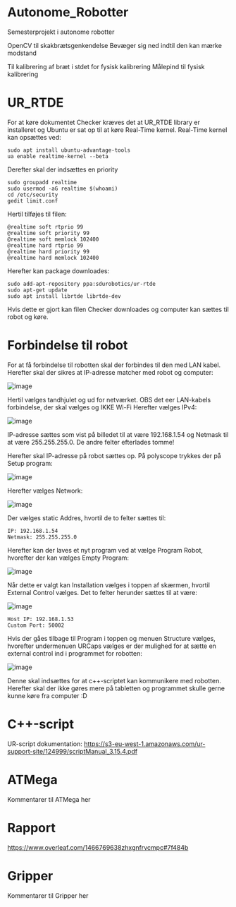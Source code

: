 # Autonome_Robotter
 Semesterprojekt i autonome robotter

OpenCV til skakbrætsgenkendelse
Bevæger sig ned indtil den kan mærke modstand

Til kalibrering af bræt i stdet for fysisk kalibrering
Målepind til fysisk kalibrering 

# UR_RTDE
For at køre dokumentet Checker kræves det at UR_RTDE library er installeret og Ubuntu er sat op til at køre Real-Time kernel.
Real-Time kernel kan opsættes ved:

```
sudo apt install ubuntu-advantage-tools
ua enable realtime-kernel --beta
```
Derefter skal der indsættes en priority
```
sudo groupadd realtime
sudo usermod -aG realtime $(whoami)
cd /etc/security
gedit limit.conf
```
Hertil tilføjes til filen:
```
@realtime soft rtprio 99
@realtime soft priority 99
@realtime soft memlock 102400
@realtime hard rtprio 99
@realtime hard priority 99
@realtime hard memlock 102400
```
Herefter kan package downloades:
```
sudo add-apt-repository ppa:sdurobotics/ur-rtde
sudo apt-get update
sudo apt install librtde librtde-dev
```
Hvis dette er gjort kan filen Checker downloades og computer kan sættes til robot og køre.

# Forbindelse til robot
For at få forbindelse til robotten skal der forbindes til den med LAN kabel. Herefter skal der sikres at IP-adresse matcher med robot og computer:

![image](https://github.com/akmun23/Autonome_Robotter/assets/159116437/ff7ad3fd-7466-4d27-a28c-f5ac45274581)

Hertil vælges tandhjulet og ud for netværket. OBS det eer LAN-kabels forbindelse, der skal vælges og IKKE Wi-Fi
Herefter vælges IPv4:

![image](https://github.com/akmun23/Autonome_Robotter/assets/159116437/e3379016-b6f6-44d7-a719-6da084d37216)

IP-adresse sættes som vist på billedet til at være 192.168.1.54 og Netmask til at være 255.255.255.0. 
De andre felter efterlades tomme!

Herefter skal IP-adresse på robot sættes op. På polyscope trykkes der på Setup program:

![image](https://github.com/akmun23/Autonome_Robotter/assets/159116437/d2b64b64-c21c-4018-8942-d9babb2aae0a)

Herefter vælges Network:

![image](https://github.com/akmun23/Autonome_Robotter/assets/159116437/1a05eb70-6010-4a42-b20a-05f7ed22d2eb)

Der vælges static Addres, hvortil de to felter sættes til: 

```
IP: 192.168.1.54
Netmask: 255.255.255.0
```
Herefter kan der laves et nyt program ved at vælge Program Robot, hvorefter der kan vælges Empty Program:

![image](https://github.com/akmun23/Autonome_Robotter/assets/159116437/fc6f7312-72fe-493e-9b78-279e0a8e91c1)

Når dette er valgt kan Installation vælges i toppen af skærmen, hvortil External Control vælges. Det to felter herunder sættes til at være:

![image](https://github.com/akmun23/Autonome_Robotter/assets/159116437/cd5d0058-3821-481f-8845-91d963585119)

```
Host IP: 192.168.1.53
Custom Port: 50002
```
Hvis der gåes tilbage til Program i toppen og menuen Structure vælges, hvorefter undermenuen URCaps vælges er der mulighed for at sætte en external control ind i programmet for robotten:

![image](https://github.com/akmun23/Autonome_Robotter/assets/159116437/78733ee3-a153-434e-b9bc-70f093ef73e2)

Denne skal indsættes for at c++-scriptet kan kommunikere med robotten. Herefter skal der ikke gøres mere på tabletten og programmet skulle gerne kunne køre fra computer :D

# C++-script
UR-script dokumentation:
https://s3-eu-west-1.amazonaws.com/ur-support-site/124999/scriptManual_3.15.4.pdf

# ATMega
Kommentarer til ATMega her

# Rapport
https://www.overleaf.com/1466769638zhxgnfrvcmpc#7f484b

# Gripper
Kommentarer til Gripper her
